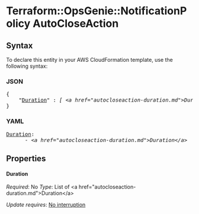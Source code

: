 # Terraform::OpsGenie::NotificationPolicy AutoCloseAction

## Syntax

To declare this entity in your AWS CloudFormation template, use the following syntax:

### JSON

<pre>
{
    "<a href="#duration" title="Duration">Duration</a>" : <i>[ &lt;a href=&#34;autocloseaction-duration.md&#34;&gt;Duration&lt;/a&gt;, ... ]</i>
}
</pre>

### YAML

<pre>
<a href="#duration" title="Duration">Duration</a>: <i>
      - &lt;a href=&#34;autocloseaction-duration.md&#34;&gt;Duration&lt;/a&gt;</i>
</pre>

## Properties

#### Duration

_Required_: No
_Type_: List of &lt;a href=&#34;autocloseaction-duration.md&#34;&gt;Duration&lt;/a&gt;

_Update requires_: [No interruption](https://docs.aws.amazon.com/AWSCloudFormation/latest/UserGuide/using-cfn-updating-stacks-update-behaviors.html#update-no-interrupt)

